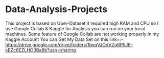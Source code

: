 # Data-Analysis-Projects
This project is based on Uber-Dataset it required high RAM and CPU so I use Google Collab & Kaggle for Analysis you can run on your local machines.
Some feature of Google Collab are not working properly in my Kaggle Account
You can Get My Data Set on this link=:- https://drive.google.com/drive/folders/1bvqVJOdVZoRPtlJ6-kEZc6EZLHO3Ba8b?usp=sharing
